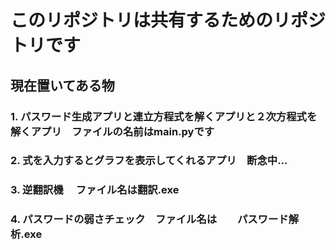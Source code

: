 # このリポジトリは共有するためのリポジトリです

## 現在置いてある物

### 1. パスワード生成アプリと連立方程式を解くアプリと２次方程式を解くアプリ　ファイルの名前はmain.pyです

### 2. 式を入力するとグラフを表示してくれるアプリ　断念中...

### 3. 逆翻訳機　 ファイル名は翻訳.exe

### 4. パスワードの弱さチェック　ファイル名は　　パスワード解析.exe
